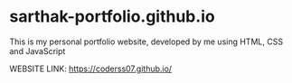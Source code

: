 # sarthak-portfolio.github.io
This is my personal portfolio website, developed by me using HTML, CSS and JavaScript

WEBSITE LINK: https://coderss07.github.io/
